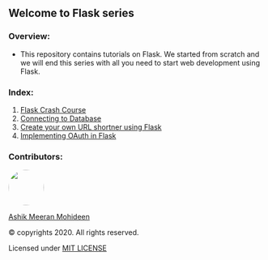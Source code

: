 ## Welcome to Flask series

### Overview:
- This repository contains tutorials on Flask. We started from scratch and we will end this series with all you need to start web development using Flask.

### Index:
1. [Flask Crash Course](https://github.com/ASHIK11ab/Flask-Series/tree/flask-crash-course)
1. [Connecting to Database](https://github.com/ASHIK11ab/Flask-Series/tree/connecting-to-database)
1. [Create your own URL shortner using Flask](https://github.com/ASHIK11ab/Flask-Series/tree/url-shortner-app)
1. [Implementing OAuth in Flask](https://github.com/ASHIK11ab/Flask-Series/tree/OAuth-implementation)

### Contributors:
<a href="https://github.com/ASHIK11ab">
  <img style="border-radius: 50px" src="https://avatars2.githubusercontent.com/u/58099865?s=460&u=dc835e2281a9265edf2b48059f1c8151be89a1b1&v=4" width="70px" height = "70px"> 
</a> 

[Ashik Meeran Mohideen](https://github.com/ASHIK11ab)

&copy; copyrights 2020. All rights reserved.

Licensed under [MIT LICENSE](https://github.com/ASHIK11ab/Flask-Tutorials/blob/main/LICENSE)
